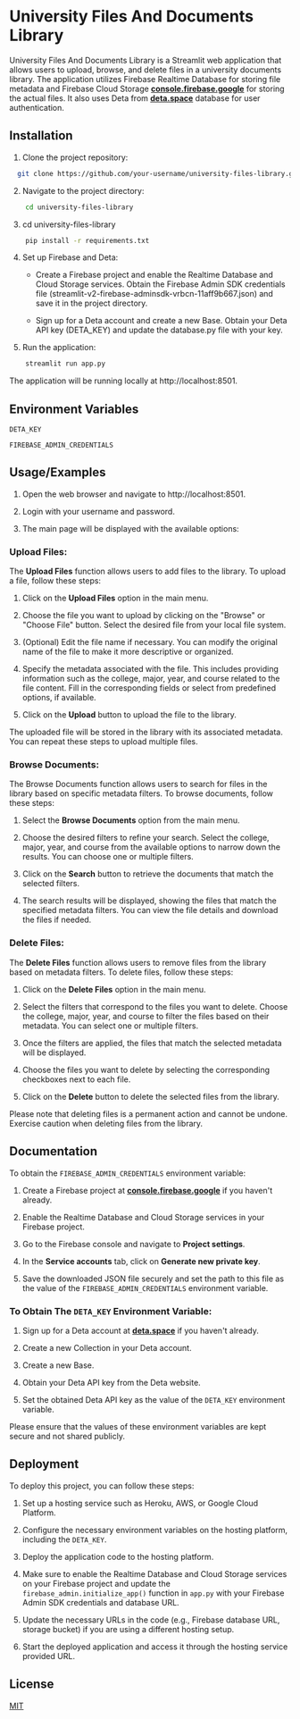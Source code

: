 
# University Files And Documents Library

University Files And Documents Library is a Streamlit web application that allows users to upload, browse, and delete files in a university documents library. The application utilizes Firebase Realtime Database for storing file metadata and Firebase Cloud Storage [**console.firebase.google**](https://console.firebase.google.com/)  for storing the actual files. It also uses Deta from [**deta.space**](https://deta.space/) database for user authentication.



## Installation

1. Clone the project repository:


```bash
  git clone https://github.com/your-username/university-files-library.git

```
    
2. Navigate to the project directory:



```bash
    cd university-files-library

```

3. cd university-files-library


```bash
    pip install -r requirements.txt

```

4. Set up Firebase and Deta:

    * Create a Firebase project and enable the Realtime Database and Cloud Storage services. Obtain the Firebase Admin SDK credentials file (streamlit-v2-firebase-adminsdk-vrbcn-11aff9b667.json) and save it in the project directory.

   * Sign up for a Deta account and create a new Base. Obtain your Deta API key (DETA_KEY) and update the database.py file with your key.



5. Run the application:

```bash
    streamlit run app.py

```

The application will be running locally at http://localhost:8501.


## Environment Variables



`DETA_KEY`

`FIREBASE_ADMIN_CREDENTIALS`


## Usage/Examples

1. Open the web browser and navigate to http://localhost:8501.

2. Login with your username and password.

3. The main page will be displayed with the available options:

### Upload Files:

The **Upload Files** function allows users to add files to the library. To upload a file, follow these steps:

1. Click on the **Upload Files** option in the main menu.

2. Choose the file you want to upload by clicking on the "Browse" or "Choose File" button. Select the desired file from your local file system.

3. (Optional) Edit the file name if necessary. You can modify the original name of the file to make it more descriptive or organized.

4. Specify the metadata associated with the file. This includes providing information such as the college, major, year, and course related to the file content. Fill in the corresponding fields or select from predefined options, if available.

5. Click on the **Upload** button to upload the file to the library.

The uploaded file will be stored in the library with its associated metadata. You can repeat these steps to upload multiple files.

### Browse Documents:

The Browse Documents function allows users to search for files in the library based on specific metadata filters. To browse documents, follow these steps:

1. Select the **Browse Documents** option from the main menu.

2. Choose the desired filters to refine your search. Select the college, major, year, and course from the available options to narrow down the results. You can choose one or multiple filters.

3. Click on the **Search** button to retrieve the documents that match the selected filters.

4. The search results will be displayed, showing the files that match the specified metadata filters. You can view the file details and download the files if needed.

### Delete Files:

The **Delete Files** function allows users to remove files from the library based on metadata filters. To delete files, follow these steps:

1. Click on the **Delete Files** option in the main menu.

2. Select the filters that correspond to the files you want to delete. Choose the college, major, year, and course to filter the files based on their metadata. You can select one or multiple filters.

3. Once the filters are applied, the files that match the selected metadata will be displayed.

4. Choose the files you want to delete by selecting the corresponding checkboxes next to each file.

5. Click on the **Delete** button to delete the selected files from the library.

Please note that deleting files is a permanent action and cannot be undone. Exercise caution when deleting files from the library.


## Documentation

To obtain the `FIREBASE_ADMIN_CREDENTIALS` environment variable:

1. Create a Firebase project at [**console.firebase.google**](https://console.firebase.google.com/) if you haven't already.

2. Enable the Realtime Database and Cloud Storage services in your Firebase project.

3. Go to the Firebase console and navigate to **Project settings**.

4. In the **Service accounts** tab, click on **Generate new private key**.

5. Save the downloaded JSON file securely and set the path to this file as the value of the `FIREBASE_ADMIN_CREDENTIALS` environment variable.

### **To Obtain The `DETA_KEY` Environment Variable:**

1. Sign up for a Deta account at [**deta.space**](https://www.deta.space/) if you haven't already.

2. Create a new Collection in your Deta account.

3. Create a new Base.

3. Obtain your Deta API key from the Deta website.

4. Set the obtained Deta API key as the value of the `DETA_KEY` environment variable.

Please ensure that the values of these environment variables are kept secure and not shared publicly.
## Deployment

To deploy this project, you can follow these steps:

1. Set up a hosting service such as Heroku, AWS, or Google Cloud Platform.

2. Configure the necessary environment variables on the hosting platform, including the `DETA_KEY`.

3. Deploy the application code to the hosting platform.

4. Make sure to enable the Realtime Database and Cloud Storage services on your Firebase project and update the `firebase_admin.initialize_app()` function in `app.py` with your Firebase Admin SDK credentials and database URL.

5. Update the necessary URLs in the code (e.g., Firebase database URL, storage bucket) if you are using a different hosting setup.

6. Start the deployed application and access it through the hosting service provided URL.
## License

[MIT](https://choosealicense.com/licenses/mit/)

